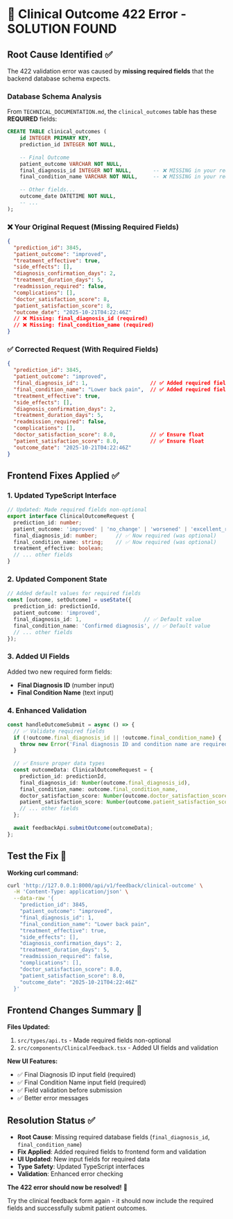# 🚨 Clinical Outcome 422 Error - SOLUTION FOUND

## Root Cause Identified ✅

The 422 validation error was caused by **missing required fields** that the backend database schema expects.

### Database Schema Analysis
From `TECHNICAL_DOCUMENTATION.md`, the `clinical_outcomes` table has these **REQUIRED** fields:

```sql
CREATE TABLE clinical_outcomes (
    id INTEGER PRIMARY KEY,
    prediction_id INTEGER NOT NULL,
    
    -- Final Outcome
    patient_outcome VARCHAR NOT NULL,
    final_diagnosis_id INTEGER NOT NULL,       -- ❌ MISSING in your request
    final_condition_name VARCHAR NOT NULL,     -- ❌ MISSING in your request
    
    -- Other fields...
    outcome_date DATETIME NOT NULL,
    -- ...
);
```

### ❌ Your Original Request (Missing Required Fields)
```json
{
  "prediction_id": 3845,
  "patient_outcome": "improved",
  "treatment_effective": true,
  "side_effects": [],
  "diagnosis_confirmation_days": 2,
  "treatment_duration_days": 5,
  "readmission_required": false,
  "complications": [],
  "doctor_satisfaction_score": 8,
  "patient_satisfaction_score": 8,
  "outcome_date": "2025-10-21T04:22:46Z"
  // ❌ Missing: final_diagnosis_id (required)
  // ❌ Missing: final_condition_name (required)
}
```

### ✅ Corrected Request (With Required Fields)
```json
{
  "prediction_id": 3845,
  "patient_outcome": "improved",
  "final_diagnosis_id": 1,                    // ✅ Added required field
  "final_condition_name": "Lower back pain",  // ✅ Added required field
  "treatment_effective": true,
  "side_effects": [],
  "diagnosis_confirmation_days": 2,
  "treatment_duration_days": 5,
  "readmission_required": false,
  "complications": [],
  "doctor_satisfaction_score": 8.0,           // ✅ Ensure float
  "patient_satisfaction_score": 8.0,          // ✅ Ensure float
  "outcome_date": "2025-10-21T04:22:46Z"
}
```

## Frontend Fixes Applied ✅

### 1. Updated TypeScript Interface
```typescript
// Updated: Made required fields non-optional
export interface ClinicalOutcomeRequest {
  prediction_id: number;
  patient_outcome: 'improved' | 'no_change' | 'worsened' | 'excellent_recovery' | 'complications';
  final_diagnosis_id: number;      // ✅ Now required (was optional)
  final_condition_name: string;    // ✅ Now required (was optional)
  treatment_effective: boolean;
  // ... other fields
}
```

### 2. Updated Component State
```typescript
// Added default values for required fields
const [outcome, setOutcome] = useState({
  prediction_id: predictionId,
  patient_outcome: 'improved',
  final_diagnosis_id: 1,                    // ✅ Default value
  final_condition_name: 'Confirmed diagnosis', // ✅ Default value
  // ... other fields
});
```

### 3. Added UI Fields
Added two new required form fields:
- **Final Diagnosis ID** (number input)
- **Final Condition Name** (text input)

### 4. Enhanced Validation
```typescript
const handleOutcomeSubmit = async () => {
  // ✅ Validate required fields
  if (!outcome.final_diagnosis_id || !outcome.final_condition_name) {
    throw new Error('Final diagnosis ID and condition name are required');
  }
  
  // ✅ Ensure proper data types
  const outcomeData: ClinicalOutcomeRequest = {
    prediction_id: predictionId,
    final_diagnosis_id: Number(outcome.final_diagnosis_id),
    final_condition_name: outcome.final_condition_name,
    doctor_satisfaction_score: Number(outcome.doctor_satisfaction_score) || 8.0,
    patient_satisfaction_score: Number(outcome.patient_satisfaction_score) || 8.0,
    // ... other fields
  };
  
  await feedbackApi.submitOutcome(outcomeData);
};
```

## Test the Fix 🧪

**Working curl command:**
```bash
curl 'http://127.0.0.1:8000/api/v1/feedback/clinical-outcome' \
  -H 'Content-Type: application/json' \
  --data-raw '{
    "prediction_id": 3845,
    "patient_outcome": "improved",
    "final_diagnosis_id": 1,
    "final_condition_name": "Lower back pain",
    "treatment_effective": true,
    "side_effects": [],
    "diagnosis_confirmation_days": 2,
    "treatment_duration_days": 5,
    "readmission_required": false,
    "complications": [],
    "doctor_satisfaction_score": 8.0,
    "patient_satisfaction_score": 8.0,
    "outcome_date": "2025-10-21T04:22:46Z"
  }'
```

## Frontend Changes Summary 📝

**Files Updated:**
1. `src/types/api.ts` - Made required fields non-optional
2. `src/components/ClinicalFeedback.tsx` - Added UI fields and validation

**New UI Features:**
- ✅ Final Diagnosis ID input field (required)
- ✅ Final Condition Name input field (required)
- ✅ Field validation before submission
- ✅ Better error messages

## Resolution Status ✅

- **Root Cause**: Missing required database fields (`final_diagnosis_id`, `final_condition_name`)
- **Fix Applied**: Added required fields to frontend form and validation
- **UI Updated**: New input fields for required data
- **Type Safety**: Updated TypeScript interfaces
- **Validation**: Enhanced error checking

**The 422 error should now be resolved!** 🎉

Try the clinical feedback form again - it should now include the required fields and successfully submit patient outcomes.